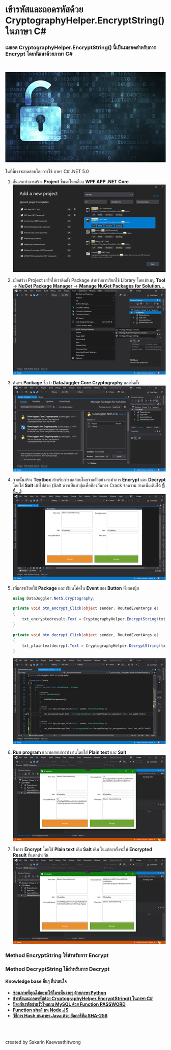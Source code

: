 # เข้ารหัสและถอดรหัสด้วย CryptographyHelper.EncryptString() ในภาษา C#

### เมธอด CryptographyHelper.EncryptString() นี้เป็นเมธอดสำหรับการ **Encrypt** โดยพัฒนาด้วยภาษา **C#**
<br>

![](../../assets/img/Csharp00.png)
<br>
<br>
ในที่นี้เราจะทดสอบโดยการใช้ ภาษา C# .NET 5.0

1. ขั้นแรกทำการสร้าง **Project** ขึ้นมาโดยเลือก **WPF APP .NET Core**
![](../../assets/img/Csharp01.png)
1. เมื่อสร้าง Project เสร็จให้เราติดตั้ง Package สำหรับการเรียกใช้ Library โดยเข้าเมนู **Tool** &#8594; **NuGet Package Manager** &#8594; **Manage NuGet Packages for Solution...**
![](../../assets/img/Csharp04.png)
1. ค้นหา **Package** ชื่อว่า **DataJuggler.Core.Cryptography** และติดตั้ง
![](../../assets/img/Csharp05.png)
1. จากนั้นสร้าง **Textbox** สำหรับการทดสอบโดยจากตัวอย่างจะทำการ **Encrypt** และ **Decrypt** โดยใส่ **Salt** เข้าไปด้วย (Salt ควรเป็นค่าสุ่มเพื่อป้องกันการ Crack ข้อความ อ่านเพิ่มเติมได้ **[ที่นี่...](https://inuax.github.io/code4sec/python_crypt_mksalt))**
![](../../assets/img/Csharp08.png)
1. เพิ่มการเรียกใช้ **Package** และ เขียนโค้ดใน **Event** ของ **Button** ทั้งสองปุ่ม
    ```csharp
    using DataJuggler.Net5.Cryptography;
    ```

    ```csharp
    private void btn_encrypt_Click(object sender, RoutedEventArgs e)
    {
        txt_encryptedresult.Text = CryptographyHelper.EncryptString(txt_plaintext.Text, txt_salt1.Text);
    }

    private void btn_decrypt_Click(object sender, RoutedEventArgs e)
    {
        txt_plaintextdecrypt.Text = CryptographyHelper.DecryptString(txt_encryptedtext.Text, txt_salt2.Text);
    }
    ```
    ![](../../assets/img/Csharp09.png)
1. **Run program** และทดสอบการทำงานโดยใส่ **Plain text** และ **Salt**
![](../../assets/img/Csharp10.png)
1. ซึ่งการ **Encrypt** โดยใช้ **Plain text** เดิม **Salt** เดิม ในแต่ละครั้งจะให้ **Encrypted Result** ที่แตกต่างกัน
![](../../assets/img/Csharp11.png)

### Method **EncryptString** ใช้สำหรับการ **Encrypt**
### Method **DecryptString** ใช้สำหรับการ **Decrypt**

#### Knowledge base อื่นๆ ที่น่าสนใจ
* **[ซ่อนภาพที่คุณไม่อยากให้ใครเห็นง่ายๆ ด้วยภาษา Python](../Python/)**
* **[ข้ารหัสและถอดรหัสด้วย CryptographyHelper.EncryptString() ในภาษา C#](../Csharp/)**
* **[ป้องกันรหัสผ่านรั่วไหลบน MySQL ด้วย Function PASSWORD](../MySQL/)**
* **[Function sha1 บน Node.JS](../JavaScript/)**
* **[วิธีการ Hash บนภาษา Java ด้วย อัลกอริทึม SHA-256](../Java/)**
<br>
<br>
<br>
created by Sakarin Kaewsathitwong